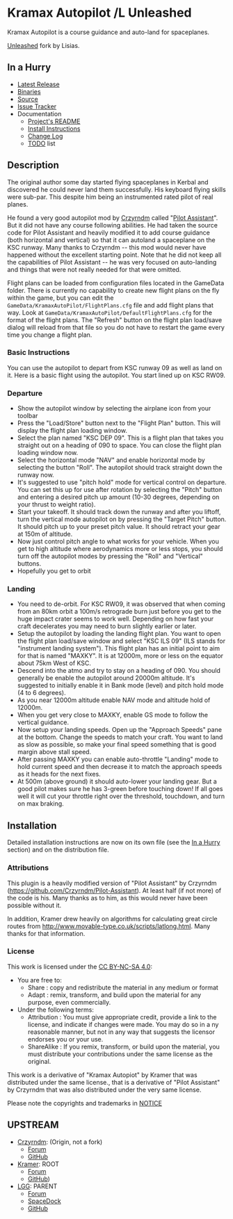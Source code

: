 # Kramax Autopilot /L Unleashed

Kramax Autopilot is a course guidance and auto-land for spaceplanes.

[Unleashed](https://ksp.lisias.net/add-ons-unleashed/) fork by Lisias.


## In a Hurry

* [Latest Release](https://github.com/net-lisias-kspu/KramaxAutoPilot/releases)
* [Binaries](https://github.com/net-lisias-kspu/KramaxAutoPilot/tree/Archive)
* [Source](https://github.com/net-lisias-kspu/KramaxAutoPilot)
* [Issue Tracker](https://github.com/net-lisias-kspu/KramaxAutoPilot/issues)
* Documentation	
	+ [Project's README](https://github.com/net-lisias-kspu/KramaxAutoPilot/blob/master/README.md)
	+ [Install Instructions](https://github.com/net-lisias-kspu/KramaxAutoPilot/blob/master/INSTALL.md)
	+ [Change Log](./CHANGE_LOG.md)
	+ [TODO](./TODO.md) list


## Description

The original author some day started flying spaceplanes in Kerbal and discovered he could never land them successfully. His keyboard flying skills were sub-par. This despite him being an instrumented rated pilot of real planes.

He found a very good autopilot mod by [Crzyrndm](https://github.com/Crzyrndm) called "[Pilot Assistant](https://github.com/Crzyrndm/Pilot-Assistant)". But it did not have any course following abilities. He had taken the source code for Pilot Assistant and heavily modified it to add course guidance (both horizontal and vertical) so that it can autoland a spaceplane on the KSC runway. Many thanks to Crzyrndm -- this mod would never have happened without the excellent starting point. Note that he did not keep all the capabilities of Pilot Assistant -- he was very focused on auto-landing and things that were not really needed for that were omitted.

Flight plans can be loaded from configuration files located in the GameData folder. There is currently no capability to create new flight plans on the fly within the game, but you can edit the `GameData/KramaxAutoPilot/FlightPlans.cfg` file and add flight plans that way. Look at `GameData/KramaxAutoPilot/DefaultFlightPlans.cfg` for the format of the flight plans. The "Refresh" button on the flight plan load/save dialog will reload from that file so you do not have to restart the game every time you change a flight plan.

### Basic Instructions
You can use the autopilot to depart from KSC runway 09 as well as land on it. Here is a basic flight using the autopilot. You start lined up on KSC RW09.

### Departure
+ Show the autopilot window by selecting the airplane icon from your toolbar
+ Press the "Load/Store" button next to the "Flight Plan" button. This will display the flight plan loading window.
+ Select the plan named "KSC DEP 09". This is a flight plan that takes you straight out on a heading of 090 to space. You can close the flight plan loading window now.
+ Select the horizontal mode "NAV" and enable horizontal mode by selecting the button "Roll". The autopilot should track straight down the runway now.
+ It's suggested to use "pitch hold" mode for vertical control on departure. You can set this up for use after rotation by selecting the "Pitch" button and entering a desired pitch up amount (10-30 degrees, depending on your thrust to weight ratio).
+ Start your takeoff. It should track down the runway and after you liftoff, turn the vertical mode autopilot on by pressing the "Target Pitch" button. It should pitch up to your preset pitch value. It should retract your gear at 150m of altitude.
+ Now just control pitch angle to what works for your vehicle. When you get to high altitude where aerodynamics more or less stops, you should turn off the autopilot modes by pressing the "Roll" and "Vertical" buttons.
+ Hopefully you get to orbit

### Landing
+ You need to de-orbit. For KSC RW09, it was observed that when coming from an 80km orbit a 100m/s retrograde burn just before you get to the huge impact crater seems to work well. Depending on how fast your craft decelerates you may need to burn slightly earlier or later.
+ Setup the autopilot by loading the landing flight plan. You want to open the flight plan load/save window and select "KSC ILS 09" (ILS stands for "instrument landing system"). This flight plan has an initial point to aim for that is named "MAXKY". It is at 12000m, more or less on the equator about 75km West of KSC.
+ Descend into the atmo and try to stay on a heading of 090. You should generally be enable the autopilot around 20000m altitude. It's suggested to initially enable it in Bank mode (level) and pitch hold mode (4 to 6 degrees).
+ As you near 12000m altitude enable NAV mode and altitude hold of 12000m.
+ When you get very close to MAXKY, enable GS mode to follow the vertical guidance.
+ Now setup your landing speeds. Open up the "Approach Speeds" pane at the bottom. Change the speeds to match your craft. You want to land as slow as possible, so make your final speed something that is good margin above stall speed.
+ After passing MAXKY you can enable auto-throttle "Landing" mode to hold current speed and then decrease it to match the approach speeds as it heads for the next fixes.
+ At 500m (above ground) it should auto-lower your landing gear. But a good pilot makes sure he has 3-green before touching down! If all goes well it will cut your throttle right over the threshold, touchdown, and turn on max braking.


## Installation

Detailed installation instructions are now on its own file (see the [In a Hurry](#in-a-hurry) section) and on the distribution file.

### Attributions
This plugin is a heavily modified version of "Pilot Assistant" by Crzyrndm (<https://github.com/Crzyrndm/Pilot-Assistant>). At least half (if not more) of the code is his. Many thanks as to him, as this would never have been possible without it.

In addition, Kramer drew heavily on algorithms for calculating great circle routes from <http://www.movable-type.co.uk/scripts/latlong.html>. Many thanks for that information.

### License
This work is licensed under the [CC BY-NC-SA 4.0](https://creatLICENSE):

+ You are free to:
	- Share : copy and redistribute the material in any medium or format
	- Adapt : remix, transform, and build upon the material for any purpose, even commercially.
+ Under the following terms:
	- Attribution : You must give appropriate credit, provide a link to the license, and indicate if changes were made. You may do so in a ny reasonable manner, but not in any way that suggests the licensor endorses you or your use.
	- ShareAlike : If you remix, transform, or build upon the material, you must distribute your contributions under the same license as the original.

This work is a derivative of "Kramax Autopiot" by Kramer that was distributed under the same license., that is a derivative of "Pilot Assistant" by Crzyrndm that was also distributed under the very same license. 

Please note the copyrights and trademarks in [NOTICE](./NOTICE)


## UPSTREAM

* [Crzyrndm](https://forum.kerbalspaceprogram.com/index.php?/profile/92871-crzyrndm/): (Origin, not a fork)
	+ [Forum](https://forum.kerbalspaceprogram.com/index.php?/topic/90252-13-pilot-assistant-atmospheric-piloting-aids-1132-may-28/&) 
	+ [GitHub](https://github.com/Crzyrndm/Pilot-Assistant)
* [Kramer](https://forum.kerbalspaceprogram.com/index.php?/profile/151907-kramer/): ROOT
	+ [Forum](https://forum.kerbalspaceprogram.com/index.php?/topic/122258-104-kramax-autopilot-course-guidance-and-auto-land-for-spaceplanes-v02/)	 
	+ [GitHub](https://github.com/Kramax/KramaxAutoPilot))
* [LGG](https://forum.kerbalspaceprogram.com/index.php?/profile/129964-linuxgurugamer/): PARENT
	+ [Forum](https://forum.kerbalspaceprogram.com/index.php?/topic/150846-141-kramax-autopilot-continued-course-guidance-and-auto-land-for-spaceplanes/)
	+ [SpaceDock](https://spacedock.info/mod/1019/Kramax%20Autopilot%20Continued)
	+ [GitHub](https://github.com/linuxgurugamer/KramaxAutoPilot)
